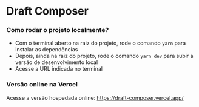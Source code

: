 # Draft Composer

### Como rodar o projeto localmente?

- Com o terminal aberto na raiz do projeto, rode o comando `yarn` para instalar as dependências
- Depois, ainda na raiz do projeto, rode o comando `yarn dev` para subir a versão de desenvolvimento local
- Acesse a URL indicada no terminal


### Versão online na Vercel

Acesse a versão hospedada online:
https://draft-composer.vercel.app/
